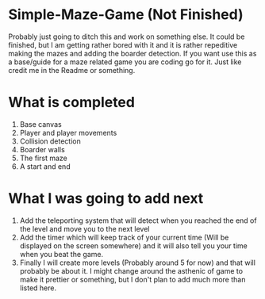 # Simple-Maze-Game (Not Finished)
Probably just going to ditch this and work on something else. It could be finished, but I am getting rather bored with it and it is rather repeditive making the mazes and adding the boarder detection. If you want use this as a base/guide for a maze related game you are coding go for it. Just like credit me in the Readme or something. 

# What is completed
1. Base canvas
2. Player and player movements
3. Collision detection 
4. Boarder walls 
5. The first maze
6. A start and end 

# What I was going to add next
1. Add the teleporting system that will detect when you reached the end of the level and move you to the next level
2. Add the timer which will keep track of your current time (Will be displayed on the screen somewhere) and it will also tell you your time when you beat the game.
3. Finally I will create more levels (Probably around 5 for now) and that will probably be about it. I might change around the asthenic of game to make it prettier or something, but I don't plan to add much more than listed here. 
